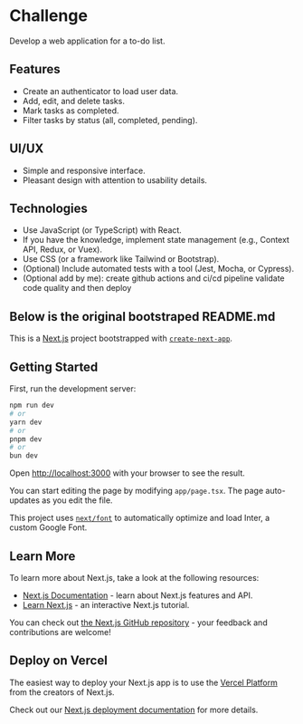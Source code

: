 # Challenge

Develop a web application for a to-do list.

## Features

- Create an authenticator to load user data.
- Add, edit, and delete tasks.
- Mark tasks as completed.
- Filter tasks by status (all, completed, pending).

## UI/UX

- Simple and responsive interface.
- Pleasant design with attention to usability details.

## Technologies

- Use JavaScript (or TypeScript) with React.
- If you have the knowledge, implement state management (e.g., Context API, Redux, or Vuex).
- Use CSS (or a framework like Tailwind or Bootstrap).
- (Optional) Include automated tests with a tool (Jest, Mocha, or Cypress).
- (Optional add by me): create github actions and ci/cd pipeline validate code quality and then deploy


## Below is the original bootstraped README.md

This is a [Next.js](https://nextjs.org/) project bootstrapped with [`create-next-app`](https://github.com/vercel/next.js/tree/canary/packages/create-next-app).

## Getting Started

First, run the development server:

```bash
npm run dev
# or
yarn dev
# or
pnpm dev
# or
bun dev
```

Open [http://localhost:3000](http://localhost:3000) with your browser to see the result.

You can start editing the page by modifying `app/page.tsx`. The page auto-updates as you edit the file.

This project uses [`next/font`](https://nextjs.org/docs/basic-features/font-optimization) to automatically optimize and load Inter, a custom Google Font.

## Learn More

To learn more about Next.js, take a look at the following resources:

- [Next.js Documentation](https://nextjs.org/docs) - learn about Next.js features and API.
- [Learn Next.js](https://nextjs.org/learn) - an interactive Next.js tutorial.

You can check out [the Next.js GitHub repository](https://github.com/vercel/next.js/) - your feedback and contributions are welcome!

## Deploy on Vercel

The easiest way to deploy your Next.js app is to use the [Vercel Platform](https://vercel.com/new?utm_medium=default-template&filter=next.js&utm_source=create-next-app&utm_campaign=create-next-app-readme) from the creators of Next.js.

Check out our [Next.js deployment documentation](https://nextjs.org/docs/deployment) for more details.
